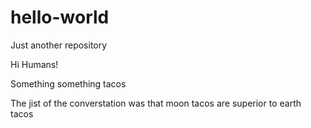 # hello-world
Just another repository

Hi Humans!

Something something tacos 

The jist of the converstation was that moon tacos are superior to earth tacos

